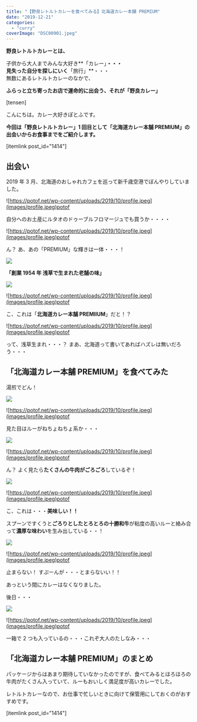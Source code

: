 ```yaml
---
title: "【野良レトルトカレーを食べてみる】北海道カレー本舗 PREMIUM"
date: "2019-12-21"
categories:
  - "curry"
coverImage: "DSC00901.jpeg"
---
```


**野良レトルトカレーとは、**

子供から大人までみんな大好き**「カレー」**・・・  
見失った自分を探しにいく**「旅行」**・・・  
無数にあるレトルトカレーのなかで、

**ふらっと立ち寄ったお店で運命的に出会う、それが「野良カレー」**

\[tensen\]

こんにちは。カレー大好きぽとふです。

**今回は「野良レトルトカレー」1 回目として「北海道カレー本舗 PREMIUM」の出会いからお食事までをご紹介します。**

\[itemlink post_id="1414"\]

## 出会い

2019 年 3 月、北海道のおしゃれカフェを巡って新千歳空港でぼんやりしていました。

![https://potof.net/wp-content/uploads/2019/10/profile.jpeg](images/profile.jpeg)potof

自分へのお土産にルタオのドゥーブルフロマージュでも買うか・・・・

![https://potof.net/wp-content/uploads/2019/10/profile.jpeg](images/profile.jpeg)potof

ん？ あ、あの「PREMIUM」な輝きは一体・・・！

![](images/DSC00901.jpeg)

**「創業 1954 年 浅草で生まれた老舗の味」**

![](images/DSC00902.jpeg)

![https://potof.net/wp-content/uploads/2019/10/profile.jpeg](images/profile.jpeg)potof

こ、これは「**北海道カレー本舗 PREMIIUM**」だと！？

![https://potof.net/wp-content/uploads/2019/10/profile.jpeg](images/profile.jpeg)potof

って、浅草生まれ・・・？ まあ、北海道って書いてあればハズレは無いだろう・・・

## 「北海道カレー本舗 PREMIUM」を食べてみた

湯煎でどん！

![](images/DSC00905.jpeg)

![https://potof.net/wp-content/uploads/2019/10/profile.jpeg](images/profile.jpeg)potof

見た目はルーがねちょねちょ系か・・・

![](images/DSC00903.jpeg)

![https://potof.net/wp-content/uploads/2019/10/profile.jpeg](images/profile.jpeg)potof

ん？ よく見たら**たくさんの牛肉がごろごろ**しているぞ！

![](images/DSC00908.jpeg)

![https://potof.net/wp-content/uploads/2019/10/profile.jpeg](images/profile.jpeg)potof

こ、これは・・・**美味しい！！**

スプーンですくうと**ごろりとしたとろとろの十勝和牛**が粘度の高いルーと絡み合って**濃厚な味わい**を生み出している・・！

![](images/DSC00907.jpeg)

![https://potof.net/wp-content/uploads/2019/10/profile.jpeg](images/profile.jpeg)potof

止まらない！ すぷーんが・・・とまらないい！！

あっという間にカレーはなくなりました。

後日・・・

![](images/DSC00904.jpeg)

![https://potof.net/wp-content/uploads/2019/10/profile.jpeg](images/profile.jpeg)potof

一箱で 2 つも入っているの・・・これぞ大人のたしなみ・・・

## 「**北海道カレー本舗 PREMIUM**」のまとめ

パッケージからはあまり期待していなかったのですが、食べてみるとほろほろの牛肉がたくさん入っていて、ルーもおいしく満足度が高いカレーでした。

レトルトカレーなので、お仕事で忙しいときに向けて保管用にしておくのがおすすめです。

\[itemlink post_id="1414"\]

